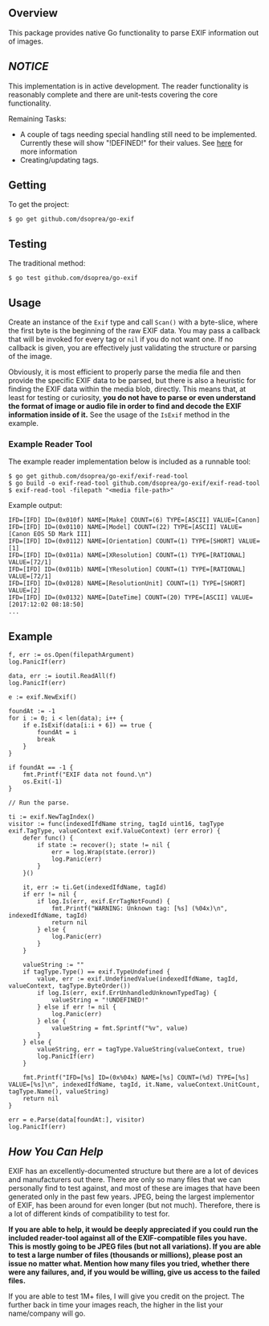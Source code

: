 ## Overview

This package provides native Go functionality to parse EXIF information out of images.


## *NOTICE*

This implementation is in active development. The reader functionality is reasonably complete and there are unit-tests covering the core functionality.

Remaining Tasks:

- A couple of tags needing special handling still need to be implemented. Currently these will show "!DEFINED!" for their values. See [here](type.go#L688) for more information
- Creating/updating tags.


## Getting

To get the project:

```
$ go get github.com/dsoprea/go-exif
```


## Testing

The traditional method:

```
$ go test github.com/dsoprea/go-exif
```


## Usage

Create an instance of the `Exif` type and call `Scan()` with a byte-slice, where the first byte is the beginning of the raw EXIF data. You may pass a callback that will be invoked for every tag or `nil` if you do not want one. If no callback is given, you are effectively just validating the structure or parsing of the image.

Obviously, it is most efficient to properly parse the media file and then provide the specific EXIF data to be parsed, but there is also a heuristic for finding the EXIF data within the media blob, directly. This means that, at least for testing or curiosity, **you do not have to parse or even understand the format of image or audio file in order to find and decode the EXIF information inside of it.** See the usage of the `IsExif` method in the example.


### Example Reader Tool

The example reader implementation below is included as a runnable tool:

```
$ go get github.com/dsoprea/go-exif/exif-read-tool
$ go build -o exif-read-tool github.com/dsoprea/go-exif/exif-read-tool
$ exif-read-tool -filepath "<media file-path>"
```

Example output:

```
IFD=[IFD] ID=(0x010f) NAME=[Make] COUNT=(6) TYPE=[ASCII] VALUE=[Canon]
IFD=[IFD] ID=(0x0110) NAME=[Model] COUNT=(22) TYPE=[ASCII] VALUE=[Canon EOS 5D Mark III]
IFD=[IFD] ID=(0x0112) NAME=[Orientation] COUNT=(1) TYPE=[SHORT] VALUE=[1]
IFD=[IFD] ID=(0x011a) NAME=[XResolution] COUNT=(1) TYPE=[RATIONAL] VALUE=[72/1]
IFD=[IFD] ID=(0x011b) NAME=[YResolution] COUNT=(1) TYPE=[RATIONAL] VALUE=[72/1]
IFD=[IFD] ID=(0x0128) NAME=[ResolutionUnit] COUNT=(1) TYPE=[SHORT] VALUE=[2]
IFD=[IFD] ID=(0x0132) NAME=[DateTime] COUNT=(20) TYPE=[ASCII] VALUE=[2017:12:02 08:18:50]
...
```


## Example

```
f, err := os.Open(filepathArgument)
log.PanicIf(err)

data, err := ioutil.ReadAll(f)
log.PanicIf(err)

e := exif.NewExif()

foundAt := -1
for i := 0; i < len(data); i++ {
    if e.IsExif(data[i:i + 6]) == true {
        foundAt = i
        break
    }
}

if foundAt == -1 {
    fmt.Printf("EXIF data not found.\n")
    os.Exit(-1)
}

// Run the parse.

ti := exif.NewTagIndex()
visitor := func(indexedIfdName string, tagId uint16, tagType exif.TagType, valueContext exif.ValueContext) (err error) {
    defer func() {
        if state := recover(); state != nil {
            err = log.Wrap(state.(error))
            log.Panic(err)
        }
    }()

    it, err := ti.Get(indexedIfdName, tagId)
    if err != nil {
        if log.Is(err, exif.ErrTagNotFound) {
            fmt.Printf("WARNING: Unknown tag: [%s] (%04x)\n", indexedIfdName, tagId)
            return nil
        } else {
            log.Panic(err)
        }
    }

    valueString := ""
    if tagType.Type() == exif.TypeUndefined {
        value, err := exif.UndefinedValue(indexedIfdName, tagId, valueContext, tagType.ByteOrder())
        if log.Is(err, exif.ErrUnhandledUnknownTypedTag) {
            valueString = "!UNDEFINED!"
        } else if err != nil {
            log.Panic(err)
        } else {
            valueString = fmt.Sprintf("%v", value)
        }
    } else {
        valueString, err = tagType.ValueString(valueContext, true)
        log.PanicIf(err)
    }

    fmt.Printf("IFD=[%s] ID=(0x%04x) NAME=[%s] COUNT=(%d) TYPE=[%s] VALUE=[%s]\n", indexedIfdName, tagId, it.Name, valueContext.UnitCount, tagType.Name(), valueString)
    return nil
}

err = e.Parse(data[foundAt:], visitor)
log.PanicIf(err)
```


## *How You Can Help*

EXIF has an excellently-documented structure but there are a lot of devices and manufacturers out there. There are only so many files that we can personally find to test against, and most of these are images that have been generated only in the past few years. JPEG, being the largest implementor of EXIF, has been around for even longer (but not much). Therefore, there is a lot of different kinds of compatibility to test for.

**If you are able to help, it would be deeply appreciated if you could run the included reader-tool against all of the EXIF-compatible files you have. This is mostly going to be JPEG files (but not all variations). If you are able to test a large number of files (thousands or millions), please post an issue no matter what. Mention how many files you tried, whether there were any failures, and, if you would be willing, give us access to the failed files.**

If you are able to test 1M+ files, I will give you credit on the project. The further back in time your images reach, the higher in the list your name/company will go.
